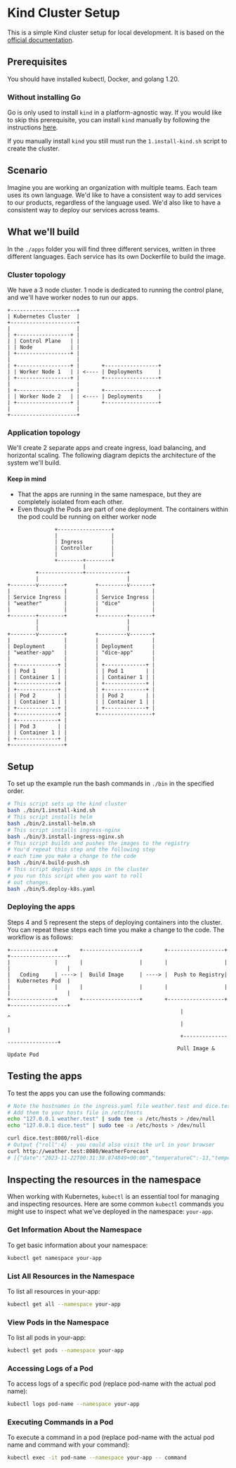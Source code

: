 # Kind Cluster Setup
This is a simple Kind cluster setup for local development. It is based on the [official documentation](https://kind.sigs.k8s.io/docs/user/quick-start/).
## Prerequisites
You should have installed kubectl, Docker, and golang 1.20.

### Without installing Go
Go is only used to install `kind` in a platform-agnostic way. If you would like to skip this prerequisite, you can install `kind` manually by following the instructions [here](https://kind.sigs.k8s.io/docs/user/quick-start/#installation).

If you manually install `kind` you still must run the `1.install-kind.sh` script to create the cluster.

## Scenario
Imagine you are working an organization with multiple teams. Each team uses its own language. We'd like to have a consistent way to add services to our products, regardless of the language used. We'd also like to have a consistent way to deploy our services across teams.

## What we'll build
In the `./apps` folder you will find three different services, written in three different languages. Each service has its own Dockerfile to build the image.

### Cluster topology
We have a 3 node cluster. 1 node is dedicated to running the control plane, and we'll have worker nodes to run our apps.

```
+---------------------+
| Kubernetes Cluster  |
+---------------------+
|                     |
| +-----------------+ |
| | Control Plane   | |
| | Node            | |
| +-----------------+ |
|                     |
| +-----------------+ |       +-----------------+
| | Worker Node 1   | | <---- | Deployments     |
| +-----------------+ |       +-----------------+
|                     |       
| +-----------------+ |       +-----------------+
| | Worker Node 2   | | <---- | Deployments     |
| +-----------------+ |       +-----------------+
|                     |
+---------------------+
```

### Application topology
We'll create 2 separate apps and create ingress, load balancing, and horizontal scaling. The following diagram depicts the architecture of the system we'll build.

#### Keep in mind
- That the apps are running in the same namespace, but they are completely isolated from each other.
- Even though the Pods are part of one deployment. The containers within the pod could be running on either worker node

```
               +-----------------+
               |                 |
               | Ingress         |
               | Controller      |
               |                 |
               +--------+--------+
                        |
         +--------------+-------------+
         |                            |
+--------v--------+         +---------v-------+
|                 |         |                 |
| Service Ingress |         | Service Ingress |
| "weather"       |         | "dice"          |
|                 |         |                 |
+--------+--------+         +---------+-------+
         |                            |
         |                            |
+--------v--------+         +---------v-------+
|                 |         |                 |
| Deployment      |         | Deployment      |
| "weather-app"   |         | "dice-app"      |
|                 |         |                 |
| +-------------+ |         | +-------------+ |
| | Pod 1       | |         | | Pod 1       | |
| | Container 1 | |         | | Container 1 | |
| +-------------+ |         | +-------------+ |
| +-------------+ |         | +-------------+ |
| | Pod 2       | |         | | Pod 2       | |
| | Container 1 | |         | | Container 1 | |
| +-------------+ |         | +-------------+ |
| +-------------+ |         +-----------------+
| +-------------+ |         
| | Pod 3       | |         
| | Container 1 | |         
| +-------------+ |         
+-----------------+         
```

## Setup
To set up the example run the bash commands in `./bin` in the specified order.

```bash
# This script sets up the kind cluster
bash ./bin/1.install-kind.sh
# This script installs helm
bash ./bin/2.install-helm.sh
# This script installs ingress-nginx
bash ./bin/3.install-ingress-nginx.sh
# This script builds and pushes the images to the registry
# You'd repeat this step and the following step
# each time you make a change to the code
bash ./bin/4.build-push.sh
# This script deploys the apps in the cluster
# you run this script when you want to roll
# out changes.
bash ./bin/5.deploy-k8s.yaml
```

### Deploying the apps

Steps 4 and 5 represent the steps of deploying containers into the cluster. You can repeat these steps each time you make a change to the code.
The workflow is as follows:

```
+--------------+       +------------------+       +------------------+       +------------------+
|              |       |                  |       |                  |       |                  |
|   Coding     | ----> |  Build Image     | ----> |  Push to Registry|       |  Kubernetes Pod  |
|              |       |                  |       |                  |       |                  |
+--------------+       +------------------+       +------------------+       +------------------+
                                                       |                              ^
                                                       |                              |
                                                       +------------------------------+
                                                      Pull Image & Update Pod
```

## Testing the apps

To test the apps you can use the following commands:

```bash
# Note the hostnames in the ingress.yaml file weather.test and dice.test respectively
# Add them to your hosts file in /etc/hosts
echo "127.0.0.1 weather.test" | sudo tee -a /etc/hosts > /dev/null
echo "127.0.0.1 dice.test" | sudo tee -a /etc/hosts > /dev/null

curl dice.test:8080/roll-dice
# Output {"roll":4} - you could also visit the url in your browser
curl http://weather.test:8080/WeatherForecast
# [{"date":"2023-11-22T00:31:38.874849+00:00","temperatureC":-13,"temperatureF":9,"summary":"Balmy"},{"date":"2023-11-23T00:31:38.874939+00:00","temperatureC":11,"temperatureF":51,"summary":"Bracing"},{"date":"2023-11-24T00:31:38.8749399+00:00","temperatureC":25,"temperatureF":76,"summary":"Mild"},{"date":"2023-11-25T00:31:38.8749401+00:00","temperatureC":31,"temperatureF":87,"summary":"Freezing"},{"date":"2023-11-26T00:31:38.8749403+00:00","temperatureC":32,"temperatureF":89,"summary":"Scorching"}]
```

## Inspecting the resources in the namespace

When working with Kubernetes, `kubectl` is an essential tool for managing and inspecting resources. Here are some common `kubectl` commands you might use to inspect what we've deployed in the namespace: `your-app`.

### Get Information About the Namespace

To get basic information about your namespace:

```bash
kubectl get namespace your-app
```

### List All Resources in the Namespace
To list all resources in your-app:

```bash
kubectl get all --namespace your-app
```

### View Pods in the Namespace
To list all pods in your-app:

```bash
kubectl get pods --namespace your-app
```
### Accessing Logs of a Pod
To access logs of a specific pod (replace pod-name with the actual pod name):

```bash
kubectl logs pod-name --namespace your-app
```

### Executing Commands in a Pod
To execute a command in a pod (replace pod-name with the actual pod name and command with your command):
```bash
kubectl exec -it pod-name --namespace your-app -- command
```